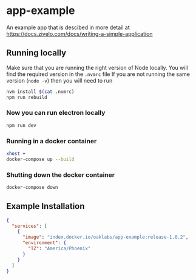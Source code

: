 # app-example

An example app that is descibed in more detail at <https://docs.zivelo.com/docs/writing-a-simple-application>

## Running locally

Make sure that you are running the right version of Node locally. You will find the required version in the `.nvmrc` file
If you are not running the same version (`node -v`) then you will need to run

``` bash
nvm install $(cat .nvmrc)
npm run rebuild
```

### Now you can run electron locally

``` bash
npm run dev
```

### Running in a docker container

``` bash
xhost +
docker-compose up --build
```

### Shutting down the  docker container

``` bash
docker-compose down
```

## Example Installation

``` json
{
  "services": [
    {
      "image": "index.docker.io/oaklabs/app-example:release-1.0.2",
      "environment": {
        "TZ": "America/Phoenix"
      }
    }
  ]
}

```
